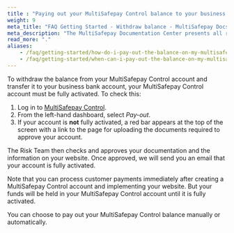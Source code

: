 ```yaml
---
title : "Paying out your MultiSafepay Control balance to your business bank account"
weight: 9
meta_title: "FAQ Getting Started - Withdraw balance - MultiSafepay Docs"
meta_description: "The MultiSafepay Documentation Center presents all relevant information about our Plugins and API. You can also find support pages for payment methods, tools and general questions as well as the contact details of our Support and Integration Teams."
read_more: "."
aliases:
    - /faq/getting-started/how-do-i-pay-out-the-balance-on-my-multisafepay-account-to-my-business-bank-account
    - /faq/getting-started/when-can-i-pay-out-the-balance-on-my-multisafepay-account-to-my-business-bank-account
---
```

To withdraw the balance from your MultiSafepay Control account and transfer it to your business bank account, your MultiSafepay Control account must be fully activated. To check this:
1. Log in to [MultiSafepay Control](https://merchant.multisafepay.com).
2. From the left-hand dashboard, select _Pay-out_.
3. If your account is **not** fully activated, a red bar appears at the top of the screen with a link to the page for uploading the documents required to approve your account.

The Risk Team then checks and approves your documentation and the information on your website. Once approved, we will send you an email that your account is fully activated. 

Note that you can process customer payments immediately after creating a MultiSafepay Control account and implementing your website. But your funds will be held in your MultiSafepay Control account until it is fully activated.

You can choose to pay out your MultiSafepay Control balance manually or automatically.

